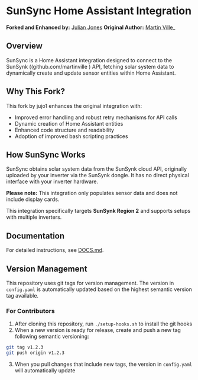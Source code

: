 # SunSync Home Assistant Integration

**Forked and Enhanced by:** [Julian Jones](github.com/jujo1)
**Original Author:** [Martin Ville](github.com/martinville)_

## Overview

SunSync is a Home Assistant integration designed to connect to the SunSynk ((github.com/martinville
) API, fetching solar system data to dynamically create and update sensor entities
within Home Assistant.

## Why This Fork?

This fork by jujo1 enhances the original integration with:

- Improved error handling and robust retry mechanisms for API calls
- Dynamic creation of Home Assistant entities
- Enhanced code structure and readability
- Adoption of improved bash scripting practices

## How SunSync Works

SunSync obtains solar system data from the SunSynk cloud API, originally uploaded by your inverter via the SunSynk dongle. It has no direct physical interface
with your inverter hardware.

**Please note:** This integration only populates sensor data and does not include display cards.

This integration specifically targets **SunSynk Region 2** and supports setups with multiple inverters.

## Documentation

For detailed instructions, see [DOCS.md](github.com/jujo1/SunSync/blob/main/DOCS.md).

## Version Management

This repository uses git tags for version management. The version in `config.yaml` is automatically updated based on the highest semantic version tag available.

### For Contributors

1. After cloning this repository, run `./setup-hooks.sh` to install the git hooks
2. When a new version is ready for release, create and push a new tag following semantic versioning:

```bash
git tag v1.2.3
git push origin v1.2.3
```

3. When you pull changes that include new tags, the version in `config.yaml` will automatically update
